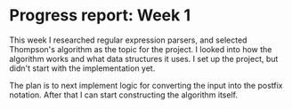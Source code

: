 # Progress report: Week 1

This week I researched regular expression parsers, and selected Thompson's
algorithm as the topic for the project. I looked into how the algorithm 
works and what data structures it uses. I set up the project, but didn't start
with the implementation yet.

The plan is to next implement logic for converting the input into the postfix
notation. After that I can start constructing the algorithm itself.
